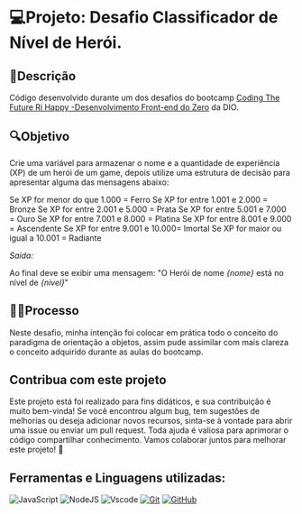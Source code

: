 # 💻Projeto: Desafio Classificador de Nível de Herói.

## 📃Descrição

 Código desenvolvido durante um dos desafios do bootcamp [Coding The Future Ri Happy -Desenvolvimento Front-end do Zero](https://www.dio.me/bootcamp/coding-future-front-end-do-zero) da DIO.

 ## 🔍Objetivo

 Crie uma variável para armazenar o nome e a quantidade de experiência (XP) de um herói de um game, depois utilize uma estrutura de decisão para apresentar alguma das mensagens abaixo:

Se XP for menor do que 1.000 = Ferro
Se XP for entre 1.001 e 2.000 = Bronze
Se XP for entre 2.001 e 5.000 = Prata
Se XP for entre 5.001 e 7.000 = Ouro
Se XP for entre 7.001 e 8.000 = Platina
Se XP for entre 8.001 e 9.000 = Ascendente
Se XP for entre 9.001 e 10.000= Imortal
Se XP for maior ou igual a 10.001 = Radiante

*Saída:*

Ao final deve se exibir uma mensagem:
"O Herói de nome *{nome}* está no nível de *{nivel}*"

## 👨‍💻Processo
 
 Neste desafio, minha intenção foi colocar em prática todo o conceito do paradigma de orientação a objetos, assim pude assimilar com mais clareza o conceito adquirido durante as aulas do bootcamp. 

## Contribua com este projeto

Este projeto está foi realizado para fins didáticos, e sua contribuição é muito bem-vinda! Se você encontrou algum bug, tem sugestões de melhorias ou deseja adicionar novos recursos, sinta-se à vontade para abrir uma issue ou enviar um pull request. Toda ajuda é valiosa para aprimorar o código compartilhar conhecimento. Vamos colaborar juntos para melhorar este projeto! 🚀


## Ferramentas e Linguagens utilizadas:

![JavaScript](https://img.shields.io/badge/JavaScript-F7DF1E?style=for-the-badge&logo=javascript&logoColor=black) ![NodeJS](https://img.shields.io/badge/node.js-6DA55F?style=for-the-badge&logo=node.js&logoColor=white) ![Vscode](https://img.shields.io/badge/Vscode-007ACC?style=for-the-badge&logo=visual-studio-code&logoColor=white) [![Git](https://img.shields.io/badge/Git-000?style=for-the-badge&logo=git&logoColor=E94D5F)](https://git-scm.com/doc) [![GitHub](https://img.shields.io/badge/GitHub-000?style=for-the-badge&logo=github&logoColor=30A3DC)](https://docs.github.com/)
